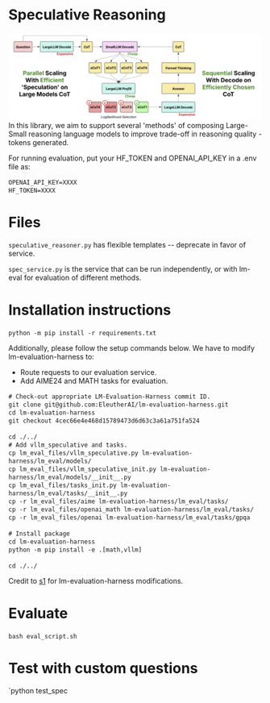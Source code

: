 # Speculative Reasoning

![basic-image-describing-one-possible-reasoning-composition](./figs/image.png)
In this library, we aim to support several 'methods' of composing Large-Small reasoning language models to improve trade-off in reasoning quality - tokens generated.


For running evaluation, put your HF_TOKEN and OPENAI_API_KEY in a .env file as:
```
OPENAI_API_KEY=XXXX
HF_TOKEN=XXXX
```

# Files

`speculative_reasoner.py` has flexible templates -- deprecate in favor of service.

`spec_service.py` is the service that can be run independently, or with lm-eval for evaluation of different methods.

# Installation instructions

`python -m pip install -r requirements.txt`

Additionally, please follow the setup commands below. We have to modify lm-evaluation-harness to:
- Route requests to our evaluation service.
- Add AIME24 and MATH tasks for evaluation.

```
# Check-out appropriate LM-Evaluation-Harness commit ID.
git clone git@github.com:EleutherAI/lm-evaluation-harness.git
cd lm-evaluation-harness
git checkout 4cec66e4e468d15789473d6d63c3a61a751fa524

cd ./../
# Add vllm_speculative and tasks.
cp lm_eval_files/vllm_speculative.py lm-evaluation-harness/lm_eval/models/
cp lm_eval_files/vllm_speculative_init.py lm-evaluation-harness/lm_eval/models/__init__.py
cp lm_eval_files/tasks_init.py lm-evaluation-harness/lm_eval/tasks/__init__.py
cp -r lm_eval_files/aime lm-evaluation-harness/lm_eval/tasks/
cp -r lm_eval_files/openai_math lm-evaluation-harness/lm_eval/tasks/
cp -r lm_eval_files/openai lm-evaluation-harness/lm_eval/tasks/gpqa

# Install package
cd lm-evaluation-harness
python -m pip install -e .[math,vllm]

cd ./../
```

Credit to [s1](https://github.com/simplescaling/s1/tree/main) for lm-evaluation-harness modifications.

# Evaluate

`bash eval_script.sh`

# Test with custom questions

`python test_spec
